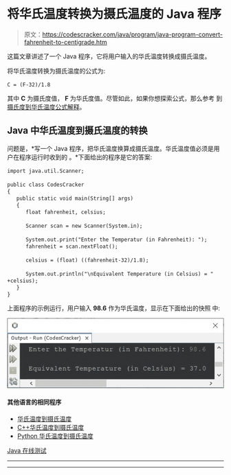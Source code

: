 # 将华氏温度转换为摄氏温度的 Java 程序

> 原文：<https://codescracker.com/java/program/java-program-convert-fahrenheit-to-centigrade.htm>

这篇文章讲述了一个 Java 程序，它将用户输入的华氏温度转换成摄氏温度。

将华氏温度转换为摄氏温度的公式为:

```
C = (F-32)/1.8
```

其中 **C** 为摄氏度值， **F** 为华氏度值。尽管如此，如果你想探索公式，那么参考 到[摄氏度到华氏温度公式解释](/nonprog/celsius-to-fahrenheit-formula.htm)。

## Java 中华氏温度到摄氏温度的转换

问题是，*写一个 Java 程序，把华氏温度换算成摄氏温度。华氏温度值必须是用户在程序运行时收到的 。*下面给出的程序是它的答案:

```
import java.util.Scanner;

public class CodesCracker
{
   public static void main(String[] args)
   { 
      float fahrenheit, celsius;

      Scanner scan = new Scanner(System.in);

      System.out.print("Enter the Temperatur (in Fahrenheit): ");
      fahrenheit = scan.nextFloat();

      celsius = (float) ((fahrenheit-32)/1.8);

      System.out.println("\nEquivalent Temperature (in Celsius) = " +celsius);
   }
}
```

上面程序的示例运行，用户输入 **98.6** 作为华氏温度，显示在下面给出的快照 中:

![java convert fahrenheit to celsius](img/8503d37d85de4f7ed8ed158ee0727900.png)

#### 其他语言的相同程序

*   [华氏温度到摄氏温度](/c/program/c-program-convert-fahrenheit-to-centigrade.htm)
*   [C++华氏温度到摄氏温度](/cpp/program/cpp-program-convert-fahrenheit-to-centigrade.htm)
*   [Python 华氏温度到摄氏温度](/python/program/python-program-convert-fahrenheit-to-celsius.htm)

[Java 在线测试](/exam/showtest.php?subid=1)

* * *

* * *